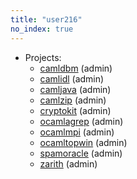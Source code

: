 ```yaml
---
title: "user216"
no_index: true
---
```


* Projects:
  * [camldbm](/projects/camldbm/) (admin)
  * [camlidl](/projects/camlidl/) (admin)
  * [camljava](/projects/camljava/) (admin)
  * [camlzip](/projects/camlzip/) (admin)
  * [cryptokit](/projects/cryptokit/) (admin)
  * [ocamlagrep](/projects/ocamlagrep/) (admin)
  * [ocamlmpi](/projects/ocamlmpi/) (admin)
  * [ocamltopwin](/projects/ocamltopwin/) (admin)
  * [spamoracle](/projects/spamoracle/) (admin)
  * [zarith](/projects/zarith/) (admin)
